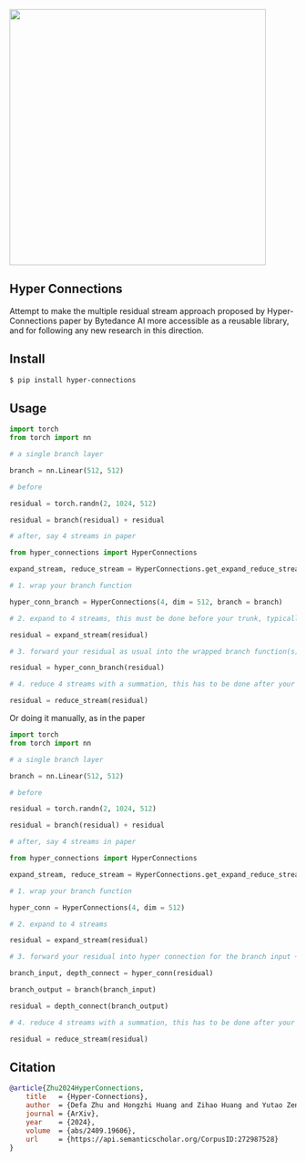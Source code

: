 <img src="./hyper-connections.png" width="450px"></img>

## Hyper Connections

Attempt to make the multiple residual stream approach proposed by Hyper-Connections paper by Bytedance AI more accessible as a reusable library, and for following any new research in this direction.

## Install

```bash
$ pip install hyper-connections
```

## Usage

```python
import torch
from torch import nn

# a single branch layer

branch = nn.Linear(512, 512)

# before

residual = torch.randn(2, 1024, 512)

residual = branch(residual) + residual

# after, say 4 streams in paper

from hyper_connections import HyperConnections

expand_stream, reduce_stream = HyperConnections.get_expand_reduce_stream_functions(4)

# 1. wrap your branch function

hyper_conn_branch = HyperConnections(4, dim = 512, branch = branch)

# 2. expand to 4 streams, this must be done before your trunk, typically a for-loop with many branch functions

residual = expand_stream(residual)

# 3. forward your residual as usual into the wrapped branch function(s)

residual = hyper_conn_branch(residual) 

# 4. reduce 4 streams with a summation, this has to be done after your for-loop trunk. for transformer, unsure whether to do before or after final norm

residual = reduce_stream(residual)
```

Or doing it manually, as in the paper

```python
import torch
from torch import nn

# a single branch layer

branch = nn.Linear(512, 512)

# before

residual = torch.randn(2, 1024, 512)

residual = branch(residual) + residual

# after, say 4 streams in paper

from hyper_connections import HyperConnections

expand_stream, reduce_stream = HyperConnections.get_expand_reduce_stream_functions(4)

# 1. wrap your branch function

hyper_conn = HyperConnections(4, dim = 512)

# 2. expand to 4 streams

residual = expand_stream(residual)

# 3. forward your residual into hyper connection for the branch input + add residual function (learned betas)

branch_input, depth_connect = hyper_conn(residual)

branch_output = branch(branch_input)

residual = depth_connect(branch_output)

# 4. reduce 4 streams with a summation, this has to be done after your for loop trunk

residual = reduce_stream(residual)
```

## Citation

```bibtex
@article{Zhu2024HyperConnections,
    title   = {Hyper-Connections},
    author  = {Defa Zhu and Hongzhi Huang and Zihao Huang and Yutao Zeng and Yunyao Mao and Banggu Wu and Qiyang Min and Xun Zhou},
    journal = {ArXiv},
    year    = {2024},
    volume  = {abs/2409.19606},
    url     = {https://api.semanticscholar.org/CorpusID:272987528}
}
```
